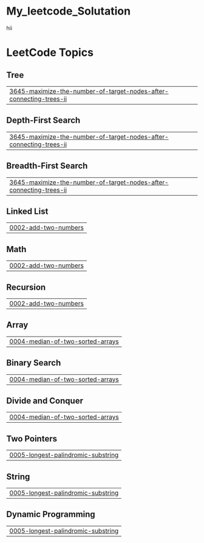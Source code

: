 # My_leetcode_Solutation
hii

<!---LeetCode Topics Start-->
# LeetCode Topics
## Tree
|  |
| ------- |
| [3645-maximize-the-number-of-target-nodes-after-connecting-trees-ii](https://github.com/shivamd2a/My_leetcode_Solutation/tree/master/3645-maximize-the-number-of-target-nodes-after-connecting-trees-ii) |
## Depth-First Search
|  |
| ------- |
| [3645-maximize-the-number-of-target-nodes-after-connecting-trees-ii](https://github.com/shivamd2a/My_leetcode_Solutation/tree/master/3645-maximize-the-number-of-target-nodes-after-connecting-trees-ii) |
## Breadth-First Search
|  |
| ------- |
| [3645-maximize-the-number-of-target-nodes-after-connecting-trees-ii](https://github.com/shivamd2a/My_leetcode_Solutation/tree/master/3645-maximize-the-number-of-target-nodes-after-connecting-trees-ii) |
## Linked List
|  |
| ------- |
| [0002-add-two-numbers](https://github.com/shivamd2a/My_leetcode_Solutation/tree/master/0002-add-two-numbers) |
## Math
|  |
| ------- |
| [0002-add-two-numbers](https://github.com/shivamd2a/My_leetcode_Solutation/tree/master/0002-add-two-numbers) |
## Recursion
|  |
| ------- |
| [0002-add-two-numbers](https://github.com/shivamd2a/My_leetcode_Solutation/tree/master/0002-add-two-numbers) |
## Array
|  |
| ------- |
| [0004-median-of-two-sorted-arrays](https://github.com/shivamd2a/My_leetcode_Solutation/tree/master/0004-median-of-two-sorted-arrays) |
## Binary Search
|  |
| ------- |
| [0004-median-of-two-sorted-arrays](https://github.com/shivamd2a/My_leetcode_Solutation/tree/master/0004-median-of-two-sorted-arrays) |
## Divide and Conquer
|  |
| ------- |
| [0004-median-of-two-sorted-arrays](https://github.com/shivamd2a/My_leetcode_Solutation/tree/master/0004-median-of-two-sorted-arrays) |
## Two Pointers
|  |
| ------- |
| [0005-longest-palindromic-substring](https://github.com/shivamd2a/My_leetcode_Solutation/tree/master/0005-longest-palindromic-substring) |
## String
|  |
| ------- |
| [0005-longest-palindromic-substring](https://github.com/shivamd2a/My_leetcode_Solutation/tree/master/0005-longest-palindromic-substring) |
## Dynamic Programming
|  |
| ------- |
| [0005-longest-palindromic-substring](https://github.com/shivamd2a/My_leetcode_Solutation/tree/master/0005-longest-palindromic-substring) |
<!---LeetCode Topics End-->